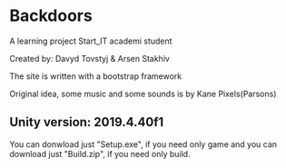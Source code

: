 # Backdoors
A learning project Start_IT academi student

Created by: Davyd Tovstyj & Arsen Stakhiv

The site is written with a bootstrap framework

Original idea, some music and some sounds is by Kane Pixels(Parsons)

## Unity version: 2019.4.40f1

You can donwload just "Setup.exe", if you need only game and you can download just "Build.zip", if you need only build.
